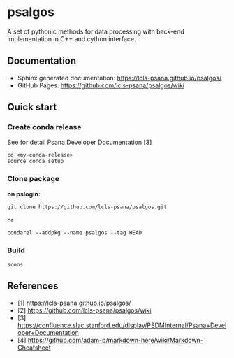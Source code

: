 # psalgos
A set of pythonic methods for data processing with back-end implementation in C++ and cython interface.

## Documentation
- Sphinx generated documentation: https://lcls-psana.github.io/psalgos/
- GitHub Pages: https://github.com/lcls-psana/psalgos/wiki

## Quick start
### Create conda release
See for detail Psana Developer Documentation [3] 
```
cd <my-conda-release>
source conda_setup
```

### Clone package
**on pslogin:**
```
git clone https://github.com/lcls-psana/psalgos.git
```
or 
```
condarel --addpkg --name psalgos --tag HEAD
```
### Build 
```
scons
```

## References
- [1] https://lcls-psana.github.io/psalgos/
- [2] https://github.com/lcls-psana/psalgos/wiki
- [3] https://confluence.slac.stanford.edu/display/PSDMInternal/Psana+Developer+Documentation
- [4] https://github.com/adam-p/markdown-here/wiki/Markdown-Cheatsheet

<!---
## Markup example
### header3
#### header4
- bul1
- bul2
* bold
#### header4-2
**bul4**

```
some code
```
--->
